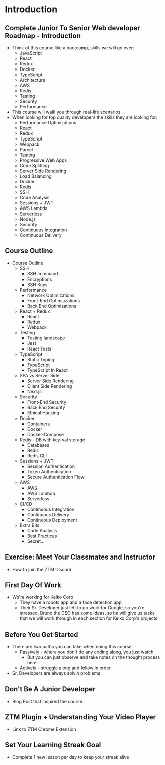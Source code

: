 # Introduction 

## Complete Junior To Senior Web developer Roadmap - Introduction 
- Think of this course like a bootcamp, skills we will go over: 
  - JavaScript 
  - React 
  - Redux 
  - Docker 
  - TypeScript 
  - Architecture 
  - AWS
  - Redis 
  - Testing 
  - Security 
  - Performance 
- This course will walk you through real-life scenarios 
- When looking for top quality developers the skills they are looking for: 
  - Performance Optimizations 
  - React
  - Redux 
  - TypeScript 
  - Webpack 
  - Parcel 
  - Testing 
  - Progressive Web Apps 
  - Code Splitting 
  - Server Side Rendering 
  - Load Balancing 
  - Docker 
  - Redis 
  - SSH 
  - Code Analysis 
  - Sessions + JWT 
  - AWS Lambda 
  - Serverless 
  - Node.js 
  - Security 
  - Continuous Integration 
  - Continuous Delivery 

## Course Outline 
- Course Outline 
  - SSH 
    - SSH command
    - Encryptions
    - SSH Keys 
  - Performance 
    - Network Optimizations 
    - Front-End Optimiazations 
    - Back End Optimizations 
  - React + Redux 
    - React 
    - Redux 
    - Webpack 
  - Testing 
    - Testing landscape 
    - Jest 
    - React Tests 
  - TypeScript 
    - Static Typing 
    - TypeScript 
    - TypeScript In React 
  - SPA vs Server Side 
    - Server Side Rendering 
    - Client Side Rendering 
    - Next.js 
  - Security 
    - Front-End Security 
    - Back End Security 
    - Ethical Hacking 
  - Docker 
    - Containers 
    - Docker 
    - Docker-Compose 
  - Redis - DB with key-val storage
    - Databases 
    - Redis 
    - Redis CLI 
  - Sessions + JWT 
    - Session Authentication 
    - Token Authentication 
    - Secure Authentication Flow 
  - AWS 
    - AWS 
    - AWS Lambda 
    - Serverless 
  - CI/CD 
    - Continuous Integration 
    - Continuous Delivery 
    - Continuous Deployment 
  - Extra Bits 
    - Code Analysis 
    - Best Practices 
    - Secret... 

## Exercise: Meet Your Classmates and Instructor
- How to join the ZTM Discord 

## First Day Of Work 
- We're working for Keiko Corp 
  - They have a robots app and a face detection app 
  - Their Sr. Developer just left to go work for Google, so you're stressed, Bruno the CEO has some ideas, so he will give us tasks that we will work through in each section for Keiko Corp's projects 

## Before You Get Started 
- There are two paths you can take when doing this course 
  - Passively - where you don't do any coding along, you just watch 
    - But you can just observe and take notes on the thought process here 
  - Actively - struggle along and follow in order 
- Sr. Developers are always solvin problems 

## Don't Be A Junior Developer 
- Blog Post that inspired the course 

## ZTM Plugin + Understanding Your Video Player 
- Link to ZTM Chrome Extension 

## Set Your Learning Streak Goal 
- Complete 1 new lesson per day to keep your streak alive 